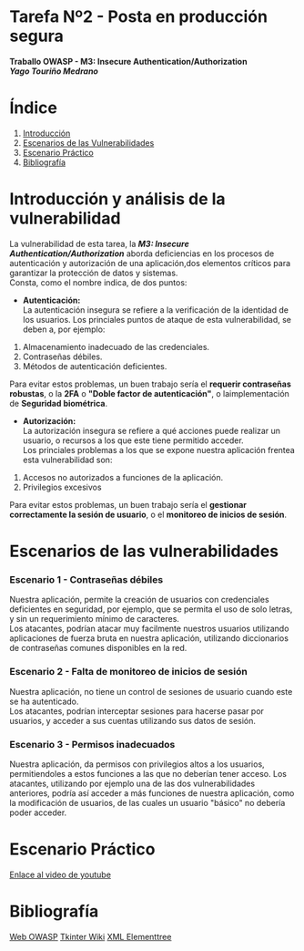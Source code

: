 # Tarefa Nº2 - Posta en producción segura    
**Traballo OWASP - M3: Insecure Authentication/Authorization**  
***Yago Touriño Medrano***

# Índice
1. [Introducción](#introducción-y-análisis-de-la-vulnerabilidad)
2. [Escenarios de las Vulnerabilidades](#escenarios-de-las-vulnerabilidades)
3. [Escenario Práctico](#escenario-práctico)
4. [Bibliografía](#bibliografía)

# Introducción y análisis de la vulnerabilidad

La vulnerabilidad de esta tarea, la ***M3: Insecure Authentication/Authorization***  aborda deficiencias en los procesos de autenticación y autorización de una aplicación,dos elementos críticos para garantizar la protección de datos y sistemas.  
Consta, como el nombre indica, de dos puntos:  
- **Autenticación:**  
La autenticación insegura se refiere a la verificación de la identidad de los usuarios.
Los princiales puntos de ataque de esta vulnerabilidad, se deben a, por ejemplo:  
1. Almacenamiento inadecuado de las credenciales.
2. Contraseñas débiles.
3. Métodos de autenticación deficientes.
  
Para evitar estos problemas, un buen trabajo sería el **requerir contraseñas robustas**, o la **2FA** o **"Doble factor de autenticación"**, o laimplementación de **Seguridad biométrica**.


- **Autorización:**  
La autorización insegura se refiere a qué acciones puede realizar un usuario, o recursos a los que este tiene permitido acceder.  
Los princiales problemas a los que se expone nuestra aplicación frentea esta vulnerabilidad son:  
1. Accesos no autorizados a funciones de la aplicación.
2. Privilegios excesivos
  
Para evitar estos problemas, un buen trabajo sería el **gestionar correctamente la sesión de usuario**, o el **monitoreo de inicios de sesión**.

# Escenarios de las vulnerabilidades
### Escenario 1 - Contraseñas débiles
Nuestra aplicación, permite la creación de usuarios con credenciales deficientes en seguridad, por ejemplo, que se permita el uso de solo letras, y sin un requerimiento mínimo de caracteres.  
Los atacantes, podrían atacar muy facilmente nuestros usuarios utilizando aplicaciones de fuerza bruta en nuestra aplicación, utilizando diccionarios de contraseñas comunes disponibles en la red.  
### Escenario 2 - Falta de monitoreo de inicios de sesión
Nuestra aplicación, no tiene un control de sesiones de usuario cuando este se ha autenticado.  
Los atacantes, podrían interceptar sesiones para hacerse pasar por usuarios, y acceder a sus cuentas utilizando sus datos de sesión.

### Escenario 3 - Permisos inadecuados
Nuestra aplicación, da permisos con privilegios altos a los usuarios, permitiendoles a estos funciones a las que no deberían tener acceso.
Los atacantes, utilizando por ejemplo una de las dos vulnerabilidades anteriores, podría así acceder a más funciones de nuestra aplicación, como la modificación de usuarios, de las cuales un usuario "básico" no debería poder acceder.

# Escenario Práctico
[Enlace al video de youtube]()
# Bibliografía
[Web OWASP](https://owasp.org/www-project-mobile-top-10/2023-risks/m3-insecure-authentication-authorization)
[Tkinter Wiki](https://wiki.python.org/moin/TkInter)
[XML Elementtree](https://www.datacamp.com/tutorial/python-xml-elementtree)